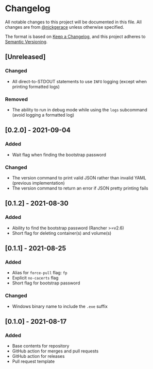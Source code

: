 # Changelog

All notable changes to this project will be documented in this file.
All changes are from [@nickgerace](https://github.com/nickgerace) unless otherwise specified.

The format is based on [Keep a Changelog](https://keepachangelog.com/en/1.0.0/), and this project adheres to [Semantic Versioning](https://semver.org/spec/v2.0.0.html).

## [Unreleased]

<!-- The latest version contains all changes. -->

### Changed

- All direct-to-STDOUT statements to use `INFO` logging (except when printing formatted logs)

### Removed

- The ability to run in debug mode while using the `logs` subcommand (avoid logging a formatted log)

## [0.2.0] - 2021-09-04

### Added

- Wait flag when finding the bootstrap password

### Changed

- The version command to print valid JSON rather than invalid YAML (previous implementation)
- The version command to return an error if JSON pretty printing fails

## [0.1.2] - 2021-08-30

### Added

- Ability to find the bootstrap password (Rancher >=v2.6)
- Short flag for deleting container(s) and volume(s)

## [0.1.1] - 2021-08-25

### Added

- Alias for `force-pull` flag: `fp`
- Explicit `no-cacerts` flag
- Short flag for bootstrap password

### Changed

- Windows binary name to include the `.exe` suffix

## [0.1.0] - 2021-08-17

### Added

- Base contents for repository
- GitHub action for merges and pull requests
- GitHub action for releases
- Pull request template
